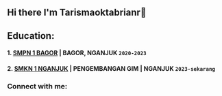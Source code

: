 ## Hi there I'm Tarismaoktabrianr👋

<!--
**tarismaoktabrianr/tarismaoktabrianr** is a ✨ _special_ ✨ repository because its `README.md` (this file) appears on your GitHub profile.

Here are some ideas to get you started:

- 🔭 I’m currently working on ...
- 🌱 I’m currently learning ...
- 👯 I’m looking to collaborate on ...
- 🤔 I’m looking for help with ...
- 💬 Ask me about ...
- 📫 How to reach me: ...
- 😄 Pronouns: ...
- ⚡ Fun fact: ...
-->
## Education:

#### 1. [SMPN 1 BAGOR](https://smpn1bagor.sch.id) | BAGOR, NGANJUK `2020-2023` 
#### 2. [SMKN 1 NGANJUK](https://smkn1nganjuk.sch.id) | PENGEMBANGAN GIM | NGANJUK `2023-sekarang`

### Connect with me:




   
